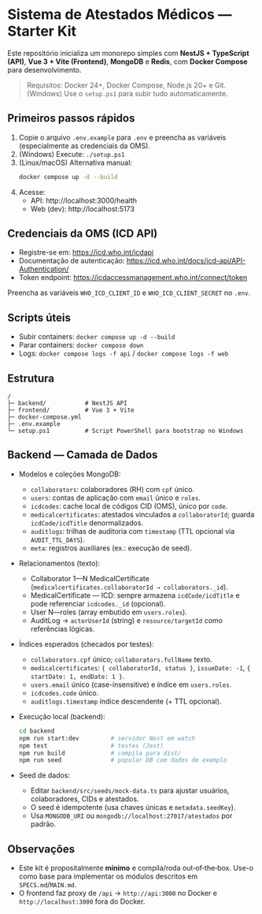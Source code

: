 # Sistema de Atestados Médicos — Starter Kit

Este repositório inicializa um monorepo simples com **NestJS + TypeScript (API)**, **Vue 3 + Vite (Frontend)**, **MongoDB** e **Redis**, com **Docker Compose** para desenvolvimento.

> Requisitos: Docker 24+, Docker Compose, Node.js 20+ e Git.  
> (Windows) Use o `setup.ps1` para subir tudo automaticamente.

## Primeiros passos rápidos
1. Copie o arquivo `.env.example` para `.env` e preencha as variáveis (especialmente as credenciais da OMS).
2. (Windows) Execute: `./setup.ps1`
3. (Linux/macOS) Alternativa manual:
   ```bash
   docker compose up -d --build
   ```
4. Acesse:
   - API: http://localhost:3000/health
   - Web (dev): http://localhost:5173

## Credenciais da OMS (ICD API)
- Registre-se em: https://icd.who.int/icdapi
- Documentação de autenticação: https://icd.who.int/docs/icd-api/API-Authentication/
- Token endpoint: https://icdaccessmanagement.who.int/connect/token

Preencha as variáveis `WHO_ICD_CLIENT_ID` e `WHO_ICD_CLIENT_SECRET` no `.env`.

## Scripts úteis
- Subir containers: `docker compose up -d --build`
- Parar containers: `docker compose down`
- Logs: `docker compose logs -f api` / `docker compose logs -f web`

## Estrutura
```
/
├─ backend/           # NestJS API
├─ frontend/          # Vue 3 + Vite
├─ docker-compose.yml
├─ .env.example
└─ setup.ps1          # Script PowerShell para bootstrap no Windows
```

## Backend — Camada de Dados
- Modelos e coleções MongoDB:
  - `collaborators`: colaboradores (RH) com `cpf` único.
  - `users`: contas de aplicação com `email` único e `roles`.
  - `icdcodes`: cache local de códigos CID (OMS), único por `code`.
  - `medicalcertificates`: atestados vinculados a `collaboratorId`; guarda `icdCode/icdTitle` denormalizados.
  - `auditlogs`: trilhas de auditoria com `timestamp` (TTL opcional via `AUDIT_TTL_DAYS`).
  - `meta`: registros auxiliares (ex.: execução de seed).

- Relacionamentos (texto):
  - Collaborator 1—N MedicalCertificate (`medicalcertificates.collaboratorId → collaborators._id`).
  - MedicalCertificate — ICD: sempre armazena `icdCode/icdTitle` e pode referenciar `icdcodes._id` (opcional).
  - User N—roles (array embutido em `users.roles`).
  - AuditLog → `actorUserId` (string) e `resource/targetId` como referências lógicas.

- Índices esperados (checados por testes):
  - `collaborators.cpf` único; `collaborators.fullName` texto.
  - `medicalcertificates`: `{ collaboratorId, status }`, `issueDate: -1`, `{ startDate: 1, endDate: 1 }`.
  - `users.email` único (case-insensitive) e índice em `users.roles`.
  - `icdcodes.code` único.
  - `auditlogs.timestamp` índice descendente (+ TTL opcional).

- Execução local (backend):
  ```bash
  cd backend
  npm run start:dev         # servidor Nest em watch
  npm test                  # testes (Jest)
  npm run build             # compila para dist/
  npm run seed              # popular DB com dados de exemplo
  ```

- Seed de dados:
  - Editar `backend/src/seeds/mock-data.ts` para ajustar usuários, colaboradores, CIDs e atestados.
  - O seed é idempotente (usa chaves únicas e `metadata.seedKey`).
  - Usa `MONGODB_URI` ou `mongodb://localhost:27017/atestados` por padrão.

## Observações
- Este kit é propositalmente **mínimo** e compila/roda out‑of‑the‑box. Use-o como base para implementar os módulos descritos em `SPECS.md`/`MAIN.md`.
- O frontend faz proxy de `/api` → `http://api:3000` no Docker e `http://localhost:3000` fora do Docker.

